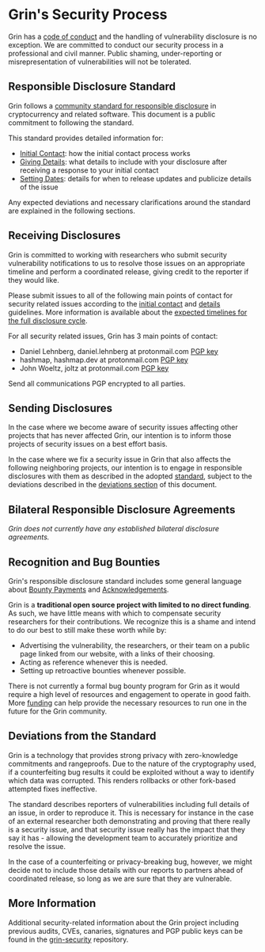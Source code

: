 # Grin's Security Process

Grin has a [code of conduct](CODE_OF_CONDUCT.md) and the handling of vulnerability disclosure is no exception. We are committed to conduct our security process in a professional and civil manner. Public shaming, under-reporting or misrepresentation of vulnerabilities will not be tolerated.

## Responsible Disclosure Standard

Grin follows a
[community standard for responsible disclosure](https://github.com/RD-Crypto-Spec/Responsible-Disclosure/tree/82e08d2736ea9dbe43484a3317e4bce214163bd0#the-standard)
in cryptocurrency and related software. This document is a public commitment to
following the standard.

This standard provides detailed information for:
- [Initial Contact](https://github.com/RD-Crypto-Spec/Responsible-Disclosure/tree/82e08d2736ea9dbe43484a3317e4bce214163bd0#initial-contact):
how the initial contact process works
- [Giving Details](https://github.com/RD-Crypto-Spec/Responsible-Disclosure/tree/82e08d2736ea9dbe43484a3317e4bce214163bd0#giving-details):
what details to include with your disclosure after receiving a response to your
initial contact
- [Setting Dates](https://github.com/RD-Crypto-Spec/Responsible-Disclosure/tree/82e08d2736ea9dbe43484a3317e4bce214163bd0#setting-dates):
details for when to release updates and publicize details of the issue

Any expected deviations and necessary clarifications around the standard are
explained in the following sections.

## Receiving Disclosures

Grin is committed to working with researchers who submit security vulnerability
notifications to us to resolve those issues on an appropriate timeline and perform
a coordinated release, giving credit to the reporter if they would like.

Please submit issues to all of the following main points of contact for
security related issues according to the
[initial contact](https://github.com/RD-Crypto-Spec/Responsible-Disclosure/tree/82e08d2736ea9dbe43484a3317e4bce214163bd0#initial-contact)
and [details](https://github.com/RD-Crypto-Spec/Responsible-Disclosure/tree/82e08d2736ea9dbe43484a3317e4bce214163bd0#giving-details)
guidelines. More information is available about the
[expected timelines for the full disclosure cycle](https://github.com/RD-Crypto-Spec/Responsible-Disclosure/tree/82e08d2736ea9dbe43484a3317e4bce214163bd0#standard-disclosure-timelines).

For all security related issues, Grin has 3 main points of contact:

* Daniel Lehnberg, daniel.lehnberg at protonmail.com [PGP key](https://github.com/mimblewimble/grin-security/blob/master/keys/lehnberg.asc)
* hashmap, hashmap.dev at protonmail.com [PGP key](https://github.com/mimblewimble/grin-security/blob/master/keys/hashmap.asc)
* John Woeltz, joltz at protonmail.com [PGP key](https://github.com/mimblewimble/grin-security/blob/master/keys/j01tz.asc)

Send all communications PGP encrypted to all parties.

## Sending Disclosures

In the case where we become aware of security issues affecting other projects
that has never affected Grin, our intention is to inform those projects of
security issues on a best effort basis.

In the case where we fix a security issue in Grin that also affects the
following neighboring projects, our intention is to engage in responsible
disclosures with them as described in the adopted
[standard](https://github.com/RD-Crypto-Spec/Responsible-Disclosure/tree/82e08d2736ea9dbe43484a3317e4bce214163bd0#a-standard-for-responsible-disclosure-in-cryptocurrency-and-related-software),
subject to the deviations described in the
[deviations section](#deviations-from-the-standard) of this document.

## Bilateral Responsible Disclosure Agreements

_Grin does not currently have any established bilateral disclosure agreements._

## Recognition and Bug Bounties

Grin's responsible disclosure standard includes some general language about
[Bounty Payments](https://github.com/RD-Crypto-Spec/Responsible-Disclosure/tree/82e08d2736ea9dbe43484a3317e4bce214163bd0#bounty-payments)
and [Acknowledgements](https://github.com/RD-Crypto-Spec/Responsible-Disclosure/tree/82e08d2736ea9dbe43484a3317e4bce214163bd0#acknowledgements).

Grin is a **traditional open source project with limited to no direct funding**.
As such, we have little means with which to compensate security researchers for
their contributions. We recognize this is a shame and intend to do our best to
still make these worth while by:

* Advertising the vulnerability, the researchers, or their team on a public
page linked from our website, with a links of their choosing.
* Acting as reference whenever this is needed.
* Setting up retroactive bounties whenever possible.

There is not currently a formal bug bounty program for Grin as it would require
a high level of resources and engagement to operate in good faith. More
[funding](https://grin.mw/fund) can help provide the necessary
resources to run one in the future for the Grin community.

## Deviations from the Standard

Grin is a technology that provides strong privacy with zero-knowledge
commitments and rangeproofs. Due to the nature of the cryptography used, if a
counterfeiting bug results it could be exploited without a way to identify
which data was corrupted. This renders rollbacks or other fork-based attempted
fixes ineffective.

The standard describes reporters of vulnerabilities including full details of
an issue, in order to reproduce it. This is necessary for instance in the case
of an external researcher both demonstrating and proving that there really is a
security issue, and that security issue really has the impact that they say it
has - allowing the development team to accurately prioritize and resolve the issue.

In the case of a counterfeiting or privacy-breaking bug, however, we might decide
not to include those details with our reports to partners ahead of coordinated
release, so long as we are sure that they are vulnerable.

## More Information

Additional security-related information about the Grin project including previous
audits, CVEs, canaries, signatures and PGP public keys can be found in the
[grin-security](https://github.com/mimblewimble/grin-security) repository.

